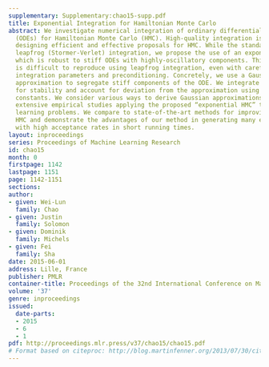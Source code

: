 ```yaml
---
supplementary: Supplementary:chao15-supp.pdf
title: Exponential Integration for Hamiltonian Monte Carlo
abstract: We investigate numerical integration of ordinary differential equations
  (ODEs) for Hamiltonian Monte Carlo (HMC). High-quality integration is crucial for
  designing efficient and effective proposals for HMC. While the standard method is
  leapfrog (Stormer-Verlet) integration, we propose the use of an exponential integrator,
  which is robust to stiff ODEs with highly-oscillatory components. This oscillation
  is difficult to reproduce using leapfrog integration, even with carefully selected
  integration parameters and preconditioning. Concretely, we use a Gaussian distribution
  approximation to segregate stiff components of the ODE. We integrate this term analytically
  for stability and account for deviation from the approximation using variation of
  constants. We consider various ways to derive Gaussian approximations and conduct
  extensive empirical studies applying the proposed “exponential HMC” to several benchmarked
  learning problems. We compare to state-of-the-art methods for improving leapfrog
  HMC and demonstrate the advantages of our method in generating many effective samples
  with high acceptance rates in short running times.
layout: inproceedings
series: Proceedings of Machine Learning Research
id: chao15
month: 0
firstpage: 1142
lastpage: 1151
page: 1142-1151
sections: 
author:
- given: Wei-Lun
  family: Chao
- given: Justin
  family: Solomon
- given: Dominik
  family: Michels
- given: Fei
  family: Sha
date: 2015-06-01
address: Lille, France
publisher: PMLR
container-title: Proceedings of the 32nd International Conference on Machine Learning
volume: '37'
genre: inproceedings
issued:
  date-parts:
  - 2015
  - 6
  - 1
pdf: http://proceedings.mlr.press/v37/chao15/chao15.pdf
# Format based on citeproc: http://blog.martinfenner.org/2013/07/30/citeproc-yaml-for-bibliographies/
---
```

